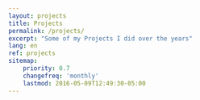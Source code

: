 ```yaml
---
layout: projects
title: Projects
permalink: /projects/
excerpt: "Some of my Projects I did over the years"
lang: en
ref: projects
sitemap:
    priority: 0.7
    changefreq: 'monthly'
    lastmod: 2016-05-09T12:49:30-05:00
---
```

